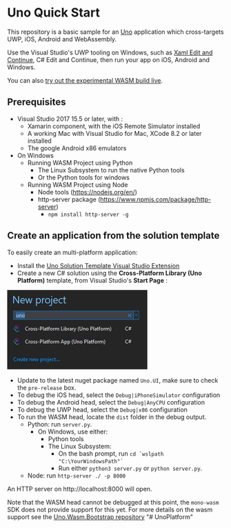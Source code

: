 # Uno Quick Start
This repository is a basic sample for an [Uno](http://platform.uno/) application which cross-targets UWP, iOS, Android and WebAssembly.

Use the Visual Studio's UWP tooling on Windows, such as 
[Xaml Edit and Continue](https://blogs.msdn.microsoft.com/visualstudio/2016/04/06/ui-development-made-easier-with-xaml-edit-continue/), C# Edit 
and Continue, then run your app on iOS, Android and Windows.

You can also [try out the experimental WASM build live](http://platform.uno/Playground/index.html).

## Prerequisites
* Visual Studio 2017 15.5 or later, with :
	* Xamarin component, with the iOS Remote Simulator installed
	* A working Mac with Visual Studio for Mac, XCode 8.2 or later installed
	* The google Android x86 emulators
* On Windows
	- Running WASM Project using Python
		- The Linux Subsystem to run the native Python tools
		- Or the Python tools for windows
	- Running WASM Project using Node
		- Node tools (https://nodejs.org/en/)
		- http-server package (https://www.npmjs.com/package/http-server)
			- `npm install http-server -g`

## Create an application from the solution template

To easily create an multi-platform application:
* Install the [Uno Solution Template Visual Studio Extension](https://marketplace.visualstudio.com/items?itemName=nventivecorp.uno-platform-addin)
* Create a new C# solution using the **Cross-Platform Library (Uno Platform)** template, from Visual Studio's **Start Page** :

![](docs/assets/vsix-new-project.png)
* Update to the latest nuget package named `Uno.UI`, make sure to check the `pre-release` box.
* To debug the iOS head, select the `Debug|iPhoneSimulator` configuration
* To debug the Android head, select the `Debug|AnyCPU` configuration
* To debug the UWP head, select the `Debug|x86` configuration
* To run the WASM head, locate the `dist` folder in the debug output.
	- Python: run `server.py`. 
		- On Windows, use either:
			- Python tools 
			- The Linux Subsystem: 
				- On the bash prompt, run ``cd `wslpath "C:\YourWindowsPath"` ``
				- Run either `python3 server.py` or `python server.py`.
	- Node: run `http-server ./ -p 8000`
 
An HTTP server on http://localhost:8000 will open.

Note that the WASM head cannot be debugged at this point, the `mono-wasm` SDK does
not provide support for this yet. For more details on the wasm support see 
the [Uno.Wasm.Bootstrap repository](https://github.com/nventive/Uno.Wasm.Bootstrap)
"# UnoPlatform" 
